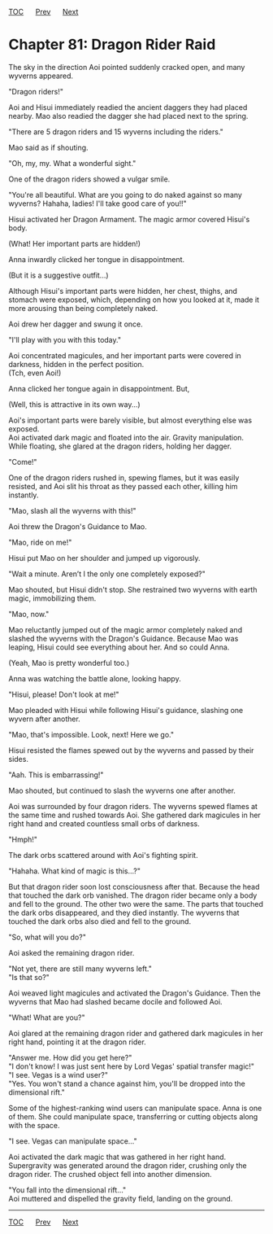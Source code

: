 [TOC](../readme.md)&nbsp;&nbsp;&nbsp;&nbsp;&nbsp;&nbsp;[Prev](section_0013.md)&nbsp;&nbsp;&nbsp;&nbsp;&nbsp;&nbsp;[Next](section_0015.md)



# Chapter 81: Dragon Rider Raid

The sky in the direction Aoi pointed suddenly cracked open, and many
wyverns appeared.  
  
"Dragon riders!"  
  
Aoi and Hisui immediately readied the ancient daggers they had placed
nearby. Mao also readied the dagger she had placed next to the spring.  
  
"There are 5 dragon riders and 15 wyverns including the riders."  
  
Mao said as if shouting.  
  
"Oh, my, my. What a wonderful sight."  
  
One of the dragon riders showed a vulgar smile.  
  
"You're all beautiful. What are you going to do naked against so many
wyverns? Hahaha, ladies! I'll take good care of you!!"  
  
Hisui activated her Dragon Armament. The magic armor covered Hisui's
body.  
  
(What! Her important parts are hidden!)  
  
Anna inwardly clicked her tongue in disappointment.  
  
(But it is a suggestive outfit...)  
  
Although Hisui's important parts were hidden, her chest, thighs, and
stomach were exposed, which, depending on how you looked at it, made it
more arousing than being completely naked.  
  
Aoi drew her dagger and swung it once.  
  
"I'll play with you with this today."  
  
Aoi concentrated magicules, and her important parts were covered in
darkness, hidden in the perfect position.  
(Tch, even Aoi!)  
  
Anna clicked her tongue again in disappointment. But,  
  
(Well, this is attractive in its own way...)  
  
Aoi's important parts were barely visible, but almost everything else
was exposed.  
Aoi activated dark magic and floated into the air. Gravity manipulation.
While floating, she glared at the dragon riders, holding her dagger.  
  
"Come!"  
  
One of the dragon riders rushed in, spewing flames, but it was easily
resisted, and Aoi slit his throat as they passed each other, killing him
instantly.  
  
"Mao, slash all the wyverns with this!"  
  
Aoi threw the Dragon's Guidance to Mao.  
  
"Mao, ride on me!"  
  
Hisui put Mao on her shoulder and jumped up vigorously.  
  
"Wait a minute. Aren’t I the only one completely exposed?"  
  
Mao shouted, but Hisui didn't stop. She restrained two wyverns with
earth magic, immobilizing them.  
  
"Mao, now."  
  
Mao reluctantly jumped out of the magic armor completely naked and
slashed the wyverns with the Dragon's Guidance. Because Mao was leaping,
Hisui could see everything about her. And so could Anna.  
  
(Yeah, Mao is pretty wonderful too.)  
  
Anna was watching the battle alone, looking happy.  
  
"Hisui, please! Don't look at me!"  
  
Mao pleaded with Hisui while following Hisui's guidance, slashing one
wyvern after another.  
  
"Mao, that's impossible. Look, next! Here we go."  
  
Hisui resisted the flames spewed out by the wyverns and passed by their
sides.  
  
"Aah. This is embarrassing!"  
  
Mao shouted, but continued to slash the wyverns one after another.  
  
Aoi was surrounded by four dragon riders. The wyverns spewed flames at
the same time and rushed towards Aoi. She gathered dark magicules in her
right hand and created countless small orbs of darkness.  
  
"Hmph!"  
  
The dark orbs scattered around with Aoi's fighting spirit.  
  
"Hahaha. What kind of magic is this...?"  
  
But that dragon rider soon lost consciousness after that. Because the
head that touched the dark orb vanished. The dragon rider became only a
body and fell to the ground. The other two were the same. The parts that
touched the dark orbs disappeared, and they died instantly. The wyverns
that touched the dark orbs also died and fell to the ground.  
  
"So, what will you do?"  
  
Aoi asked the remaining dragon rider.  
  
"Not yet, there are still many wyverns left."  
"Is that so?"  
  
Aoi weaved light magicules and activated the Dragon's Guidance. Then the
wyverns that Mao had slashed became docile and followed Aoi.  
  
"What! What are you?"  
  
Aoi glared at the remaining dragon rider and gathered dark magicules in
her right hand, pointing it at the dragon rider.  
  
"Answer me. How did you get here?"  
"I don't know! I was just sent here by Lord Vegas' spatial transfer
magic!"  
"I see. Vegas is a wind user?"  
"Yes. You won't stand a chance against him, you'll be dropped into the
dimensional rift."  
  
Some of the highest-ranking wind users can manipulate space. Anna is one
of them. She could manipulate space, transferring or cutting objects
along with the space.  
  
"I see. Vegas can manipulate space..."  
  
Aoi activated the dark magic that was gathered in her right hand.
Supergravity was generated around the dragon rider, crushing only the
dragon rider. The crushed object fell into another dimension.  
  
"You fall into the dimensional rift..."  
Aoi muttered and dispelled the gravity field, landing on the ground.  
  
  
  


---
[TOC](../readme.md)&nbsp;&nbsp;&nbsp;&nbsp;&nbsp;&nbsp;[Prev](section_0013.md)&nbsp;&nbsp;&nbsp;&nbsp;&nbsp;&nbsp;[Next](section_0015.md)

